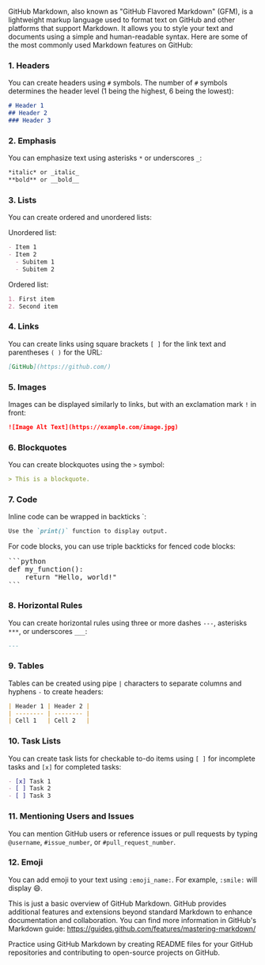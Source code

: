 GitHub Markdown, also known as "GitHub Flavored Markdown" (GFM), is a lightweight markup language used to format text on GitHub and other platforms that support Markdown. It allows you to style your text and documents using a simple and human-readable syntax. Here are some of the most commonly used Markdown features on GitHub:

### 1. Headers

You can create headers using `#` symbols. The number of `#` symbols determines the header level (1 being the highest, 6 being the lowest):

```markdown
# Header 1
## Header 2
### Header 3
```

### 2. Emphasis

You can emphasize text using asterisks `*` or underscores `_`:

```markdown
*italic* or _italic_
**bold** or __bold__
```

### 3. Lists

You can create ordered and unordered lists:

Unordered list:
```markdown
- Item 1
- Item 2
  - Subitem 1
  - Subitem 2
```

Ordered list:
```markdown
1. First item
2. Second item
```

### 4. Links

You can create links using square brackets `[ ]` for the link text and parentheses `( )` for the URL:

```markdown
[GitHub](https://github.com/)
```

### 5. Images

Images can be displayed similarly to links, but with an exclamation mark `!` in front:

```markdown
![Image Alt Text](https://example.com/image.jpg)
```

### 6. Blockquotes

You can create blockquotes using the `>` symbol:

```markdown
> This is a blockquote.
```

### 7. Code

Inline code can be wrapped in backticks `:

```markdown
Use the `print()` function to display output.
```

For code blocks, you can use triple backticks for fenced code blocks:

<pre>
```python
def my_function():
    return "Hello, world!"
```
</pre>

### 8. Horizontal Rules

You can create horizontal rules using three or more dashes `---`, asterisks `***`, or underscores `___`:

```markdown
---
```

### 9. Tables

Tables can be created using pipe `|` characters to separate columns and hyphens `-` to create headers:

```markdown
| Header 1 | Header 2 |
| -------- | -------- |
| Cell 1   | Cell 2   |
```

### 10. Task Lists

You can create task lists for checkable to-do items using `[ ]` for incomplete tasks and `[x]` for completed tasks:

```markdown
- [x] Task 1
- [ ] Task 2
- [ ] Task 3
```

### 11. Mentioning Users and Issues

You can mention GitHub users or reference issues or pull requests by typing `@username`, `#issue_number`, or `#pull_request_number`.

### 12. Emoji

You can add emoji to your text using `:emoji_name:`. For example, `:smile:` will display 😄.

This is just a basic overview of GitHub Markdown. GitHub provides additional features and extensions beyond standard Markdown to enhance documentation and collaboration. You can find more information in GitHub's Markdown guide: https://guides.github.com/features/mastering-markdown/

Practice using GitHub Markdown by creating README files for your GitHub repositories and contributing to open-source projects on GitHub.
